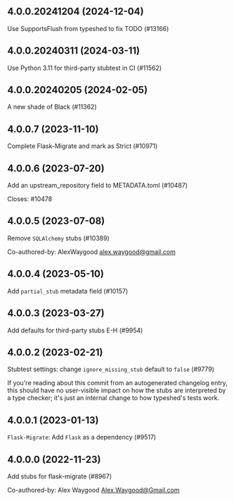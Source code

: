 ## 4.0.0.20241204 (2024-12-04)

Use SupportsFlush from typeshed to fix TODO (#13166)

## 4.0.0.20240311 (2024-03-11)

Use Python 3.11 for third-party stubtest in CI (#11562)

## 4.0.0.20240205 (2024-02-05)

A new shade of Black (#11362)

## 4.0.0.7 (2023-11-10)

Complete Flask-Migrate and mark as Strict (#10971)

## 4.0.0.6 (2023-07-20)

Add an upstream_repository field to METADATA.toml (#10487)

Closes: #10478

## 4.0.0.5 (2023-07-08)

Remove `SQLAlchemy` stubs (#10389)

Co-authored-by: AlexWaygood <alex.waygood@gmail.com>

## 4.0.0.4 (2023-05-10)

Add `partial_stub` metadata field (#10157)

## 4.0.0.3 (2023-03-27)

Add defaults for third-party stubs E-H (#9954)

## 4.0.0.2 (2023-02-21)

Stubtest settings: change `ignore_missing_stub` default to `false` (#9779)

If you're reading about this commit from an autogenerated changelog entry, this should have no user-visible impact on how the stubs are interpreted by a type checker; it's just an internal change to how typeshed's tests work.

## 4.0.0.1 (2023-01-13)

`Flask-Migrate`: Add `Flask` as a dependency (#9517)

## 4.0.0.0 (2022-11-23)

Add stubs for flask-migrate (#8967)

Co-authored-by: Alex Waygood <Alex.Waygood@Gmail.com>

